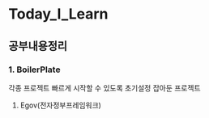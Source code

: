 # Today_I_Learn

## 공부내용정리

### 1. BoilerPlate
각종 프로젝트 빠르게 시작할 수 있도록 초기설정 잡아둔 프로젝트
1. Egov(전자정부프레임워크)
